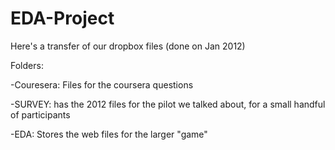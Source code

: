 EDA-Project
===========

Here's a transfer of our dropbox files (done on Jan 2012)

Folders:

-Couresera: Files for the coursera questions

-SURVEY: has the 2012 files for the pilot we talked about, for a small handful of participants

-EDA: Stores the web files for the  larger "game"
